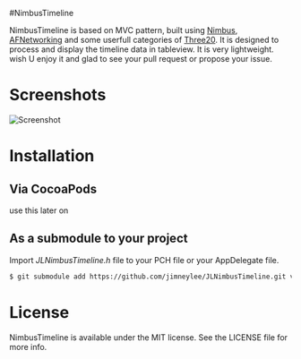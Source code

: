 #NimbusTimeline

NimbusTimeline is based on MVC pattern, built using [Nimbus](https://github.com/jverkoey/nimbus), [AFNetworking](https://github.com/AFNetworking/AFNetworking) and some userfull categories of [Three20](https://github.com/facebook/three20). It is designed to process and display the timeline data in tableview. It is very lightweight.
wish U enjoy it and glad to see your pull request or propose your issue. 

# Screenshots

![Screenshot](https://github.com/jimneylee/NimbusTimeline/raw/master/NimbusTimelineDemo/Screenshot/screenshot.png "Screenshot")

# Installation

## Via CocoaPods
use this later on

## As a submodule to your project

Import *JLNimbusTimeline.h* file to your PCH file or your AppDelegate file.

``` bash
$ git submodule add https://github.com/jimneylee/JLNimbusTimeline.git vendor/JLNimbusTimeline
```

# License

NimbusTimeline is available under the MIT license. See the LICENSE file for more info.
